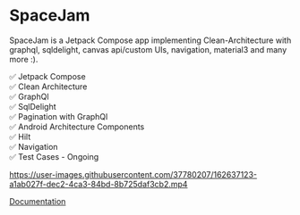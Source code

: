 # SpaceJam
SpaceJam is a Jetpack Compose app implementing Clean-Architecture with graphql, sqldelight, canvas api/custom UIs, navigation, material3 and many more :).

 :white_check_mark: Jetpack Compose   
 :white_check_mark: Clean Architecture  <br /> 
 :white_check_mark: GraphQl  <br /> 
 :white_check_mark: SqlDelight <br /> 
 :white_check_mark: Pagination with GraphQl  <br /> 
 :white_check_mark: Android Architecture Components  <br /> 
 :white_check_mark: Hilt <br /> 
 :white_check_mark: Navigation  <br /> 
 :white_check_mark: Test Cases - Ongoing  <br /> 
 
 

https://user-images.githubusercontent.com/37780207/162637123-a1ab027f-dec2-4ca3-84bd-8b725daf3cb2.mp4


 [Documentation](https://develnerd.github.io/SpaceJam/index.html)

